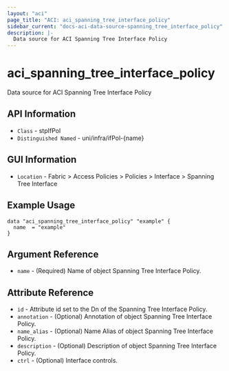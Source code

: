 ```yaml
---
layout: "aci"
page_title: "ACI: aci_spanning_tree_interface_policy"
sidebar_current: "docs-aci-data-source-spanning_tree_interface_policy"
description: |-
  Data source for ACI Spanning Tree Interface Policy
---
```


# aci_spanning_tree_interface_policy

Data source for ACI Spanning Tree Interface Policy

## API Information

- `Class` - stpIfPol
- `Distinguished Named` - uni/infra/ifPol-{name}

## GUI Information

- `Location` - Fabric > Access Policies > Policies > Interface > Spanning Tree Interface

## Example Usage

```hcl
data "aci_spanning_tree_interface_policy" "example" {
  name  = "example"
}
```

## Argument Reference

- `name` - (Required) Name of object Spanning Tree Interface Policy.

## Attribute Reference

* `id` - Attribute id set to the Dn of the Spanning Tree Interface Policy.
* `annotation` - (Optional) Annotation of object Spanning Tree Interface Policy.
* `name_alias` - (Optional) Name Alias of object Spanning Tree Interface Policy.
* `description` - (Optional) Description of object Spanning Tree Interface Policy.
* `ctrl` - (Optional) Interface controls.
